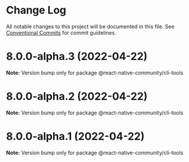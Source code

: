 # Change Log

All notable changes to this project will be documented in this file.
See [Conventional Commits](https://conventionalcommits.org) for commit guidelines.

# 8.0.0-alpha.3 (2022-04-22)

**Note:** Version bump only for package @react-native-community/cli-tools





# 8.0.0-alpha.2 (2022-04-22)

**Note:** Version bump only for package @react-native-community/cli-tools





# 8.0.0-alpha.1 (2022-04-22)

**Note:** Version bump only for package @react-native-community/cli-tools

